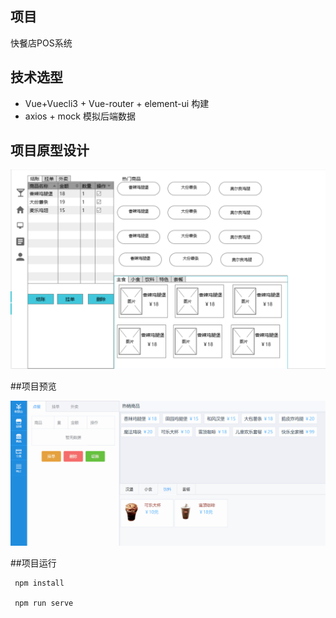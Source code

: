 ## 项目

快餐店POS系统

## 技术选型

- Vue+Vuecli3 +  Vue-router + element-ui 构建
- axios + mock 模拟后端数据

## 项目原型设计

![](./static/快餐店pos系统demo.png)

##项目预览

![](./static/pos系统演示.gif)

##项目运行

```
 npm install
 
 npm run serve
```

